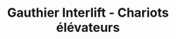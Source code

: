 ---
title: "Gauthier Interlift - Chariots élévateurs"
url: /drummondville/gauthier-interlift-chariots-elevateurs/
shop: Autohaus
---